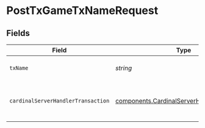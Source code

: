 # PostTxGameTxNameRequest


## Fields

| Field                                                                                                      | Type                                                                                                       | Required                                                                                                   | Description                                                                                                |
| ---------------------------------------------------------------------------------------------------------- | ---------------------------------------------------------------------------------------------------------- | ---------------------------------------------------------------------------------------------------------- | ---------------------------------------------------------------------------------------------------------- |
| `txName`                                                                                                   | *string*                                                                                                   | :heavy_check_mark:                                                                                         | Name of a registered message                                                                               |
| `cardinalServerHandlerTransaction`                                                                         | [components.CardinalServerHandlerTransaction](../../models/components/cardinalserverhandlertransaction.md) | :heavy_check_mark:                                                                                         | Transaction details & message to be submitted                                                              |